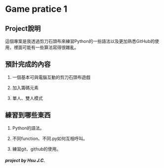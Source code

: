 # Game pratice 1

## Project說明

這個專案是我透過剪刀石頭布來練習Python的一些語法以及更加熟悉GitHub的使用，裡面可能有一些算法寫得很雜亂。

## 預計完成的內容

1. 一個基本可與電腦互動的剪刀石頭布遊戲

2. 加入籌碼元素

3. 單人、雙人模式

## 練習到哪些東西

1. Python的語法。
 
2. 不同function、不同.py如何互相呼叫。

3. 練習git、github的使用。


##### project by Hsu J.C.
